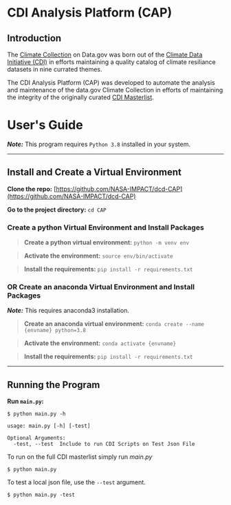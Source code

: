 # CDI Analysis Platform (CAP)


## Introduction
The [Climate Collection](https://data.gov/climate) on Data.gov was born out of the [Climate Data Initiative (CDI)](https://obamawhitehouse.archives.gov/the-press-office/2014/03/19/fact-sheet-president-s-climate-data-initiative-empowering-america-s-comm) in efforts maintaining a quality catalog of climate resiliance datasets in nine currated themes.

The CDI Analysis Platform (CAP) was developed to automate the analysis and maintenance of the data.gov Climate Collection in efforts of maintaining the integrity of the originally curated [CDI Masterlist](https://github.com/NASA-IMPACT/cdi_master/blob/master/cdi_master_update_2020.json).



# User's Guide

***Note:*** This program requires `Python 3.8` installed in your system.

---
## Install and Create a Virtual Environment

**Clone the repo:** [https://github.com/NASA-IMPACT/dcd-CAP](https://github.com/NASA-IMPACT/dcd-CAP)

**Go to the project directory:** `cd CAP`

### Create a python Virtual Environment and Install Packages

>**Create a python virtual environment:** `python -m venv env`

>**Activate the environment:** `source env/bin/activate`

>**Install the requirements:** `pip install -r requirements.txt`

### OR Create an anaconda Virtual Environment and Install Packages

***Note:*** This requires anaconda3 installation.

>**Create an anaconda virtual environment:** `conda create --name {envname} python=3.8`

>**Activate the environment:** `conda activate {envname}`

>**Install the requirements:** `pip install -r requirements.txt`

---
## Running the Program


**Run `main.py`:**
```
$ python main.py -h

usage: main.py [-h] [-test]

Optional Arguments:
  -test, --test  Include to run CDI Scripts on Test Json File
```

To run on the full CDI masterlist simply run _main.py_
```
$ python main.py
```

To test a local json file, use the `--test` argument.
```
$ python main.py -test
```









